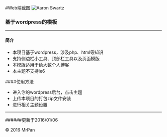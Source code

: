 #Web端截图
![Aaron Swartz](https://github.com/wslongchen/AnnHome/blob/master/Web客户端/截图/screenshot.png)
### 基于wordpress的模板
************************************************************************

#### 简介
+ 本项目基于wordpress，涉及php、html等知识
+ 支持侧边栏小工具、顶部栏工具以及页面模版
+ 本模版适用于绝大数个人博客
+ 本主题不支持ie6

####使用方法
+ 进入你的wordpress后台，点击主题
+ 上传本项目的打包zip文件安装
+ 进行相关主题设置

************************************************************************
######更新于2016/01/06

&copy; 2016 MrPan

